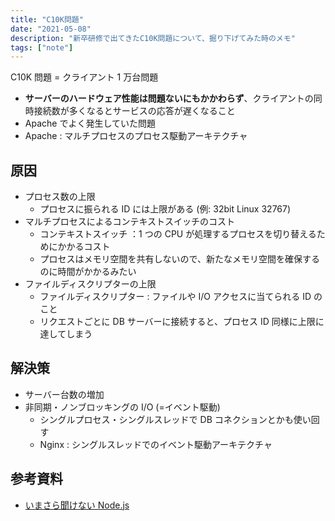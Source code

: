 ```yaml
---
title: "C10K問題"
date: "2021-05-08"
description: "新卒研修で出てきたC10K問題について、掘り下げてみた時のメモ"
tags: ["note"]
---
```


C10K 問題 = クライアント 1 万台問題

- **サーバーのハードウェア性能は問題ないにもかかわらず**、クライアントの同時接続数が多くなるとサービスの応答が遅くなること
- Apache でよく発生していた問題
- Apache : マルチプロセスのプロセス駆動アーキテクチャ

## 原因

- プロセス数の上限
  - プロセスに振られる ID には上限がある (例: 32bit Linux 32767)
- マルチプロセスによるコンテキストスイッチのコスト
  - コンテキストスイッチ ：1 つの CPU が処理するプロセスを切り替えるためにかかるコスト
  - プロセスはメモリ空間を共有しないので、新たなメモリ空間を確保するのに時間がかかるみたい
- ファイルディスクリプターの上限
  - ファイルディスクリプター : ファイルや I/O アクセスに当てられる ID のこと
  - リクエストごとに DB サーバーに接続すると、プロセス ID 同様に上限に達してしまう

## 解決策

- サーバー台数の増加
- 非同期・ノンブロッキングの I/O (=イベント駆動)
  - シングルプロセス・シングルスレッドで DB コネクションとかも使い回す
  - Nginx : シングルスレッドでのイベント駆動アーキテクチャ

## 参考資料

- [いまさら聞けない Node.js](https://knowledge.sakura.ad.jp/24148/)
